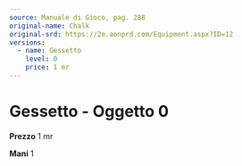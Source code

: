 ```yaml
---
source: Manuale di Gioco, pag. 288
original-name: Chalk
original-srd: https://2e.aonprd.com/Equipment.aspx?ID=12
versions:
  - name: Gessetto
    level: 0
    price: 1 mr
---
```


# Gessetto - Oggetto 0

**Prezzo** 1 mr

**Mani** 1
